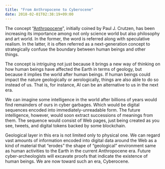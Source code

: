```yaml
---
title: "From Anthropocene to Cyberocene"
date: 2018-02-01T02:38:19+09:00
---
```


The concept “<a href="https://en.wikipedia.org/wiki/Anthropocene">Anthropocene</a>”, initially coined by Paul J. Crutzen, has been increasing its importance among not only science world but also philosophy and art world. In the former, the word is referred along with speculative realism. In the latter, it is often referred as a next-generation concept to strategically confuse the boundary between human beings and other things.

The concept is intriguing not just because it brings a new way of thinking on how human beings have affected the Earth in terms of geology, but because it implies the world after human beings. If human beings could impact the nature geologically or aerologically, things are also able to do so instead of us. That is, for instance, AI can be an alternative to us in the next era.

We can imagine some intelligence in the world after billions of years would find remainders of ours in cyber garbages. Which would be digital sequences encoded into immediately-unreadable form. The future intelligence, however, would soon extract successions of meanings from them. The sequence would consist of Web pages, just being created as you see, tweets, and digital tokens backed by some blockchain.

Geological layer in this era is not limited only to physical one. We can regard vast amounts of information encoded into digital data around the Web as a kind of material that “erodes” the shape of “geological” environment same as human activities to the Earth in the current Anthropocene era. Future cyber-archeologists will excavate proofs that indicate the existence of human beings. We are now toward such an era, Cyberocene.
